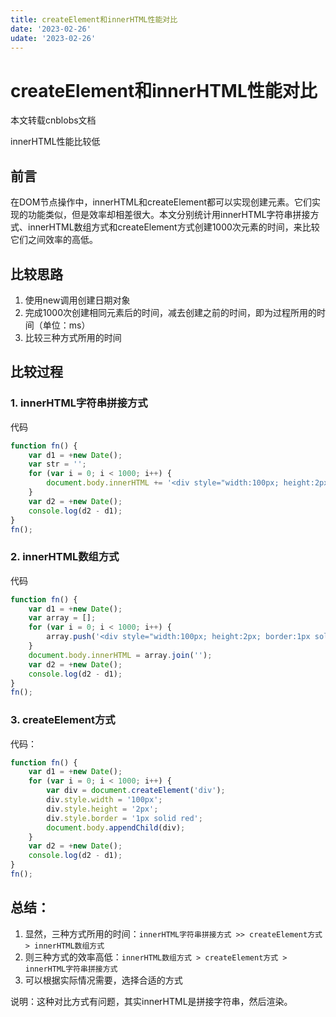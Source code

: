 ```yaml
---
title: createElement和innerHTML性能对比
date: '2023-02-26'
udate: '2023-02-26'
---
```


# createElement和innerHTML性能对比

本文转载cnblobs文档


innerHTML性能比较低

## 前言

在DOM节点操作中，innerHTML和createElement都可以实现创建元素。它们实现的功能类似，但是效率却相差很大。本文分别统计用innerHTML字符串拼接方式、innerHTML数组方式和createElement方式创建1000次元素的时间，来比较它们之间效率的高低。

## 比较思路

1. 使用new调用创建日期对象
2. 完成1000次创建相同元素后的时间，减去创建之前的时间，即为过程所用的时间（单位：ms）
3. 比较三种方式所用的时间

## 比较过程

### 1. innerHTML字符串拼接方式

代码

```jsx
function fn() {
    var d1 = +new Date();
    var str = '';
    for (var i = 0; i < 1000; i++) {
        document.body.innerHTML += '<div style="width:100px; height:2px; border:1px solid blue;"></div>';
    }
    var d2 = +new Date();
    console.log(d2 - d1);
}
fn();
```


### 2. innerHTML数组方式

代码

```jsx
function fn() {
    var d1 = +new Date();
    var array = [];
    for (var i = 0; i < 1000; i++) {
        array.push('<div style="width:100px; height:2px; border:1px solid blue;"></div>');
    }
    document.body.innerHTML = array.join('');
    var d2 = +new Date();
    console.log(d2 - d1);
}
fn();
```




### 3. createElement方式

代码：

```jsx
function fn() {
    var d1 = +new Date();
    for (var i = 0; i < 1000; i++) {
        var div = document.createElement('div');
        div.style.width = '100px';
        div.style.height = '2px';
        div.style.border = '1px solid red';
        document.body.appendChild(div);
    }
    var d2 = +new Date();
    console.log(d2 - d1);
}
fn();
```


## 总结：

1. 显然，三种方式所用的时间：`innerHTML字符串拼接方式 >> createElement方式 > innerHTML数组方式`
2. 则三种方式的效率高低：`innerHTML数组方式 > createElement方式 > innerHTML字符串拼接方式`
3. 可以根据实际情况需要，选择合适的方式

说明：这种对比方式有问题，其实innerHTML是拼接字符串，然后渲染。

